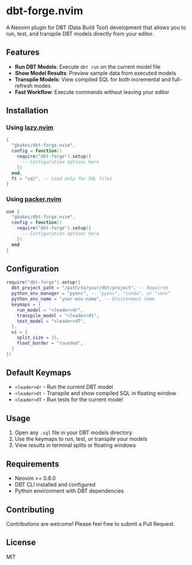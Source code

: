 # dbt-forge.nvim

A Neovim plugin for DBT (Data Build Tool) development that allows you to run, test, and transpile DBT models directly from your editor.

## Features

- **Run DBT Models**: Execute `dbt run` on the current model file
- **Show Model Results**: Preview sample data from executed models
- **Transpile Models**: View compiled SQL for both incremental and full-refresh modes
- **Fast Workflow**: Execute commands without leaving your editor

## Installation

### Using [lazy.nvim](https://github.com/folke/lazy.nvim)

```lua
{
  "gbakes/dbt-forge.nvim",
  config = function()
    require("dbt-forge").setup({
      -- Configuration options here
    })
  end,
  ft = "sql", -- Load only for SQL files
}
```

### Using [packer.nvim](https://github.com/wbthomason/packer.nvim)

```lua
use {
  "gbakes/dbt-forge.nvim",
  config = function()
    require("dbt-forge").setup({
      -- Configuration options here
    })
  end
}
```

## Configuration

```lua
require("dbt-forge").setup({
  dbt_project_path = "/path/to/your/dbt/project", -- Required
  python_env_manager = "pyenv", -- "pyenv", "conda", or "venv"
  python_env_name = "your-env-name", -- Environment name
  keymaps = {
    run_model = "<leader>dr",
    transpile_model = "<leader>dt",
    test_model = "<leader>dT",
  },
  ui = {
    split_size = 15,
    float_border = "rounded",
  }
})
```

## Default Keymaps

- `<leader>dr` - Run the current DBT model
- `<leader>dt` - Transpile and show compiled SQL in floating window
- `<leader>dT` - Run tests for the current model

## Usage

1. Open any `.sql` file in your DBT models directory
2. Use the keymaps to run, test, or transpile your models
3. View results in terminal splits or floating windows

## Requirements

- Neovim >= 0.8.0
- DBT CLI installed and configured
- Python environment with DBT dependencies

## Contributing

Contributions are welcome! Please feel free to submit a Pull Request.

## License

MIT

